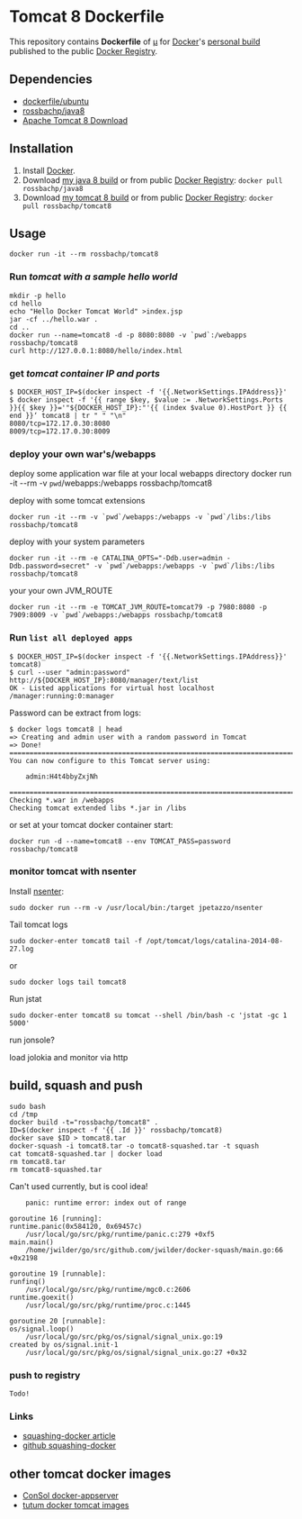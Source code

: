 # Tomcat 8 Dockerfile


This repository contains **Dockerfile** of [µ](https://tomcat.apache.org/) for [Docker](https://www.docker.io/)'s [personal build](https://index.docker.io/u/rossbachp/tomcat8/) published to the public [Docker Registry](https://index.docker.io/).


## Dependencies

* [dockerfile/ubuntu](http://dockerfile.github.io/#/ubuntu)
* [rossbachp/java8](http://github.com/rossbachp/dockerbox)
* [Apache Tomcat 8 Download ](https://archive.apache.org/dist/tomcat/tomcat-8)

## Installation

1. Install [Docker](https://www.docker.io/).
2. Download [my java 8 build](https://index.docker.io/u/rossbachp/java8/) or from public [Docker Registry](https://index.docker.io/): `docker pull rossbachp/java8`
3. Download [my tomcat 8 build](https://index.docker.io/u/rossbachp/tomcat8/) or from public [Docker Registry](https://index.docker.io/): `docker pull rossbachp/tomcat8`

## Usage

    docker run -it --rm rossbachp/tomcat8

### Run _tomcat with a sample hello world_

    mkdir -p hello
    cd hello
    echo "Hello Docker Tomcat World" >index.jsp
    jar -cf ../hello.war .
    cd ..
    docker run --name=tomcat8 -d -p 8080:8080 -v `pwd`:/webapps rossbachp/tomcat8
    curl http://127.0.0.1:8080/hello/index.html

### get _tomcat container IP and ports_

    $ DOCKER_HOST_IP=$(docker inspect -f '{{.NetworkSettings.IPAddress}}'
    $ docker inspect -f '{{ range $key, $value := .NetworkSettings.Ports }}{{ $key }}='"${DOCKER_HOST_IP}:"'{{ (index $value 0).HostPort }} {{ end }}‘ tomcat8 | tr " " "\n"
    8080/tcp=172.17.0.30:8080
    8009/tcp=172.17.0.30:8009

### deploy your own war's/webapps

deploy some application war file at your local webapps directory
    docker run -it --rm -v `pwd`/webapps:/webapps rossbachp/tomcat8

deploy with some tomcat extensions

    docker run -it --rm -v `pwd`/webapps:/webapps -v `pwd`/libs:/libs rossbachp/tomcat8

deploy with your system parameters

    docker run -it --rm -e CATALINA_OPTS="-Ddb.user=admin -Ddb.password=secret" -v `pwd`/webapps:/webapps -v `pwd`/libs:/libs rossbachp/tomcat8

your your own JVM_ROUTE

    docker run -it --rm -e TOMCAT_JVM_ROUTE=tomcat79 -p 7980:8080 -p 7909:8009 -v `pwd`/webapps:/webapps rossbachp/tomcat8

### Run `list all deployed apps`

    $ DOCKER_HOST_IP=$(docker inspect -f '{{.NetworkSettings.IPAddress}}' tomcat8)
    $ curl --user "admin:password" http://${DOCKER_HOST_IP}:8080/manager/text/list
    OK - Listed applications for virtual host localhost
    /manager:running:0:manager

Password can be extract from logs:

    $ docker logs tomcat8 | head
    => Creating and admin user with a random password in Tomcat
    => Done!
    ========================================================================
    You can now configure to this Tomcat server using:

        admin:H4t4bbyZxjNh

    ========================================================================
    Checking *.war in /webapps
    Checking tomcat extended libs *.jar in /libs

or set at your tomcat docker container start:

    docker run -d --name=tomcat8 --env TOMCAT_PASS=password rossbachp/tomcat8

### monitor tomcat with nsenter

Install [nsenter](https://github.com/jpetazzo/nsenter):

    sudo docker run --rm -v /usr/local/bin:/target jpetazzo/nsenter

Tail tomcat logs

    sudo docker-enter tomcat8 tail -f /opt/tomcat/logs/catalina-2014-08-27.log

or

    sudo docker logs tail tomcat8

Run jstat

    sudo docker-enter tomcat8 su tomcat --shell /bin/bash -c 'jstat -gc 1 5000'

run jonsole?

load jolokia and monitor via http

## build, squash and push


    sudo bash
    cd /tmp
    docker build -t="rossbachp/tomcat8" .
    ID=$(docker inspect -f '{{ .Id }}' rossbachp/tomcat8)
    docker save $ID > tomcat8.tar
    docker-squash -i tomcat8.tar -o tomcat8-squashed.tar -t squash
    cat tomcat8-squashed.tar | docker load
    rm tomcat8.tar
    rm tomcat8-squashed.tar

Can't used currently, but is cool idea!

```
    panic: runtime error: index out of range

goroutine 16 [running]:
runtime.panic(0x584120, 0x69457c)
	/usr/local/go/src/pkg/runtime/panic.c:279 +0xf5
main.main()
	/home/jwilder/go/src/github.com/jwilder/docker-squash/main.go:66 +0x2198

goroutine 19 [runnable]:
runfinq()
	/usr/local/go/src/pkg/runtime/mgc0.c:2606
runtime.goexit()
	/usr/local/go/src/pkg/runtime/proc.c:1445

goroutine 20 [runnable]:
os/signal.loop()
	/usr/local/go/src/pkg/os/signal/signal_unix.go:19
created by os/signal.init·1
	/usr/local/go/src/pkg/os/signal/signal_unix.go:27 +0x32
```

### push to registry

    Todo!

### Links

* [squashing-docker article](http://jasonwilder.com/blog/2014/08/19/squashing-docker-images/)
* [github squashing-docker](https://github.com/jwilder/docker-squash)

## other tomcat docker images

* [ ConSol docker-appserver](https://github.com/ConSol/docker-appserver)
* [tutum docker  tomcat images](https://github.com/tutumcloud/tutum-docker-tomcat)
